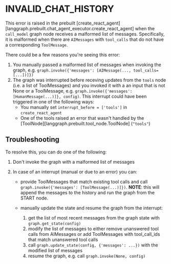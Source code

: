 # INVALID_CHAT_HISTORY

This error is raised in the prebuilt [create_react_agent][langgraph.prebuilt.chat_agent_executor.create_react_agent] when the `call_model` graph node receives a malformed list of messages. Specifically, it is malformed when there are `AIMessages` with `tool_calls` that do not have a corresponding `ToolMessage`.

There could be a few reasons you're seeing this error:

1. You manually passed a malformed list of messages when invoking the graph, e.g. `graph.invoke({'messages': [AIMessage(..., tool_calls=[...])]})`
2. The graph was interrupted before receving updates from the `tools` node (i.e. a list of ToolMessages)
and you invoked it with a an input that is not None or a ToolMessage,
e.g. `graph.invoke({'messages': [HumanMessage(...)]}, config)`.
    This interrupt could have been triggered in one of the following ways:
     - You manually set `interrupt_before = ['tools']` in `create_react_agent`
     - One of the tools raised an error that wasn't handled by the [ToolNode][langgraph.prebuilt.tool_node.ToolNode] (`"tools"`)

## Troubleshooting

To resolve this, you can do one of the following:

1. Don't invoke the graph with a malformed list of messages
2. In case of an interrupt (manual or due to an error) you can:

    - provide ToolMessages that match existing tool calls and call `graph.invoke({'messages': [ToolMessage(...)]})`.
    **NOTE**: this will append the messages to the history and run the graph from the START node.
    - manually update the state and resume the graph from the interrupt:

        1. get the list of most recent messages from the graph state with `graph.get_state(config)`
        2. modify the list of messages to either remove unanswered tool calls from AIMessages
or add ToolMessages with tool_call_ids that match unanswered tool calls
        3. call `graph.update_state(config, {'messages': ...})` with the modified list of messages
        4. resume the graph, e.g. call `graph.invoke(None, config)`
